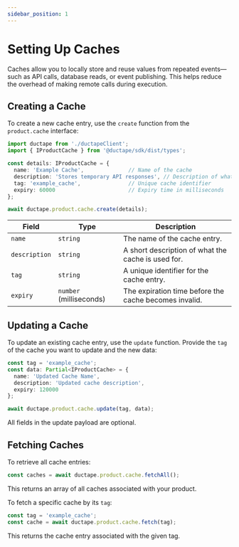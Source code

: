 ```yaml
---
sidebar_position: 1
---
```


# Setting Up Caches

Caches allow you to locally store and reuse values from repeated events—such as API calls, database reads, or event publishing. This helps reduce the overhead of making remote calls during execution.

## Creating a Cache

To create a new cache entry, use the `create` function from the `product.cache` interface:

```ts
import ductape from './ductapeClient';
import { IProductCache } from '@ductape/sdk/dist/types';

const details: IProductCache = {
  name: 'Example Cache',              // Name of the cache
  description: 'Stores temporary API responses', // Description of what it stores
  tag: 'example_cache',               // Unique cache identifier
  expiry: 60000                       // Expiry time in milliseconds
};

await ductape.product.cache.create(details);
```

| Field        | Type                   | Description                                                |
|--------------|------------------------|------------------------------------------------------------|
| `name`       | `string`               | The name of the cache entry.                              |
| `description`| `string`               | A short description of what the cache is used for.         |
| `tag`        | `string`               | A unique identifier for the cache entry.                   |
| `expiry`     | `number` (milliseconds)| The expiration time before the cache becomes invalid.      |

## Updating a Cache

To update an existing cache entry, use the `update` function. Provide the `tag` of the cache you want to update and the new data:

```ts
const tag = 'example_cache';
const data: Partial<IProductCache> = {
  name: 'Updated Cache Name',
  description: 'Updated cache description',
  expiry: 120000
};

await ductape.product.cache.update(tag, data);
```

All fields in the update payload are optional.

## Fetching Caches

To retrieve all cache entries:

```ts
const caches = await ductape.product.cache.fetchAll();
```

This returns an array of all caches associated with your product.

To fetch a specific cache by its `tag`:

```ts
const tag = 'example_cache';
const cache = await ductape.product.cache.fetch(tag);
```

This returns the cache entry associated with the given tag.